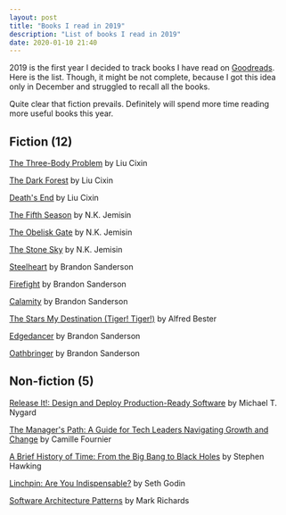 ```yaml
---
layout: post
title: "Books I read in 2019"
description: "List of books I read in 2019"
date: 2020-01-10 21:40
---
```


2019 is the first year I decided to track books I have read on [Goodreads](https://www.goodreads.com/user/show/106745400-alexander). Here is the list. Though, it might be not complete, because I got this idea only in December and struggled to recall all the books.

Quite clear that fiction prevails. Definitely will spend more time reading more useful books this year.

## Fiction (12)

[The Three-Body Problem](https://www.goodreads.com/book/show/20518872-the-three-body-problem?from_search=true&qid=BxeN1oZGoN&rank=1) by Liu Cixin

[The Dark Forest](https://www.goodreads.com/book/show/23168817-the-dark-forest) by Liu Cixin

[Death's End](https://www.goodreads.com/book/show/25451264-death-s-end) by Liu Cixin

[The Fifth Season](https://www.goodreads.com/book/show/19161852-the-fifth-season) by N.K. Jemisin

[The Obelisk Gate](https://www.goodreads.com/book/show/26228034-the-obelisk-gate) by N.K. Jemisin

[The Stone Sky](https://www.goodreads.com/book/show/31817749-the-stone-sky) by N.K. Jemisin

[Steelheart](https://www.goodreads.com/book/show/17182126-steelheart?ac=1&from_search=true&qid=H7mG4q2El6&rank=1) by Brandon Sanderson

[Firefight](https://www.goodreads.com/book/show/15704459-firefight) by Brandon Sanderson 

[Calamity](https://www.goodreads.com/book/show/15704486-calamity) by Brandon Sanderson 

[The Stars My Destination (Tiger! Tiger!)](https://www.goodreads.com/book/show/333867.The_Stars_My_Destination?from_search=true&qid=HnWcH3OYcP&rank=1) by Alfred Bester

[Edgedancer](https://www.goodreads.com/book/show/34703445-edgedancer?from_search=true&qid=C0VXtDiG2V&rank=1) by Brandon Sanderson

[Oathbringer](https://www.goodreads.com/book/show/34002132-oathbringer) by Brandon Sanderson

## Non-fiction (5)

[Release It!: Design and Deploy Production-Ready Software](https://www.goodreads.com/book/show/1069827.Release_It_?from_search=true&qid=lTJCUq8zik&rank=1~) by Michael T. Nygard

[The Manager's Path: A Guide for Tech Leaders Navigating Growth and Change](https://www.goodreads.com/book/show/33369254-the-manager-s-path?ac=1&from_search=true&qid=J6eTeMNatA&rank=1) by Camille Fournier

[A Brief History of Time: From the Big Bang to Black Holes](https://www.goodreads.com/book/show/32853566-a-brief-history-of-time) by Stephen Hawking

[Linchpin: Are You Indispensable?](https://www.goodreads.com/book/show/7155145-linchpin?ac=1&from_search=true&qid=pCQag4hXGg&rank=2) by Seth Godin

[Software Architecture Patterns](https://www.goodreads.com/book/show/25091671-software-architecture-patterns?ac=1&from_search=true&qid=lit3pk38L9&rank=1) by Mark Richards
